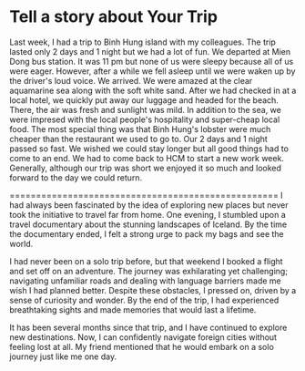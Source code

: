 # Tell a story about Your Trip

Last week, I had a trip to Binh Hung island with my colleagues. The trip lasted only 2 days and 1 night but we had a lot of fun.
We departed at Mien Dong bus station. It was 11 pm but none of us were sleepy because all of us were eager. However, after a while we fell asleep until we were  waken up by the driver's loud voice. We arrived. We were amazed at the clear aquamarine sea along with the soft white sand. After we had checked in at a local hotel, we quickly put away our luggage and headed for the beach. There, the air was fresh and sunlight was mild. In addition to the sea, we were impresed with the local people's hospitality and super-cheap local food. The most special thing was that Binh Hung's lobster were much cheaper than the restaurant we used to go to. Our 2 days and 1 night passed so fast. We wished we could stay longer but all good things had to come to an end. We had to come back to HCM to start a new work week.
Generally, although our trip was short we enjoyed it so much and looked forward to the day we could return.

===================================================
I had always been fascinated by the idea of exploring new places but never took the initiative to travel far from home. One evening, I stumbled upon a travel documentary about the stunning landscapes of Iceland. By the time the documentary ended, I felt a strong urge to pack my bags and see the world.

I had never been on a solo trip before, but that weekend I booked a flight and set off on an adventure. The journey was exhilarating yet challenging; navigating unfamiliar roads and dealing with language barriers made me wish I had planned better. Despite these obstacles, I pressed on, driven by a sense of curiosity and wonder. By the end of the trip, I had experienced breathtaking sights and made memories that would last a lifetime.

It has been several months since that trip, and I have continued to explore new destinations. Now, I can confidently navigate foreign cities without feeling lost at all. My friend mentioned that he would embark on a solo journey just like me one day.



